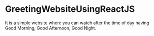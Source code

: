 # GreetingWebsiteUsingReactJS
It is a simple website where you can watch after the time of day having Good Morning, Good Afternoon, Good Night.
